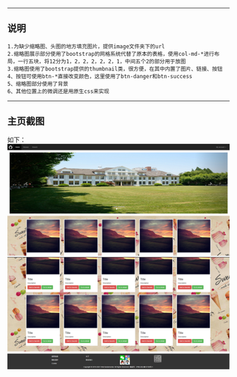 -------------------

## 说明
```
1.为缺少缩略图、头图的地方填充图片，提供image文件夹下的url
2.缩略图展示部分使用了bootstrap的网格系统代替了原本的表格，使用col-md-*进行布局，一行五块，将12分为1，2，2，2，2，2，1，中间五个2的部分用于放图
3.缩略图使用了bootstrap提供的thumbnail类，很方便，在其中内置了图片、链接、按钮
4、按钮可使用btn-*直接改变颜色，这里使用了btn-danger和btn-success
5、缩略图部分使用了背景
6、其他位置上的微调还是用原生css来实现
```

-----------------

## 主页截图

如下：
![sample](img/myhomepage1.jpg)
![sample](img/myhomepage2.jpg)
